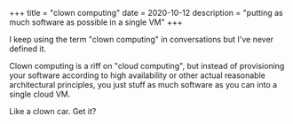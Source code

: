 +++
title = "clown computing"
date = 2020-10-12
description = "putting as much software as possible in a single VM"
+++

I keep using the term "clown computing" in conversations but I've never defined it.

<!-- more -->

Clown computing is a riff on "cloud computing", but instead of provisioning your software according to high availability or other actual reasonable architectural principles, you just stuff as much software as you can into a single cloud VM.

Like a clown car.
Get it?
